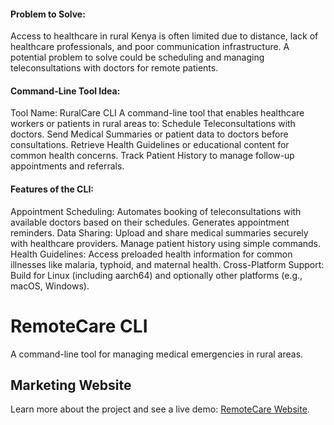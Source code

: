 #### Problem to Solve:
Access to healthcare in rural Kenya is often limited due to distance, lack of healthcare professionals, and poor communication infrastructure. A potential problem to solve could be scheduling and managing teleconsultations with doctors for remote patients.
#### Command-Line Tool Idea:
Tool Name: RuralCare CLI
A command-line tool that enables healthcare workers or patients in rural areas to:
Schedule Teleconsultations with doctors.
Send Medical Summaries or patient data to doctors before consultations.
Retrieve Health Guidelines or educational content for common health concerns.
Track Patient History to manage follow-up appointments and referrals.
#### Features of the CLI:
Appointment Scheduling:
Automates booking of teleconsultations with available doctors based on their schedules.
Generates appointment reminders.
Data Sharing:
Upload and share medical summaries securely with healthcare providers.
Manage patient history using simple commands.
Health Guidelines:
Access preloaded health information for common illnesses like malaria, typhoid, and maternal health.
Cross-Platform Support:
Build for Linux (including aarch64) and optionally other platforms (e.g., macOS, Windows).
# RemoteCare CLI
A command-line tool for managing medical emergencies in rural areas.

## Marketing Website
Learn more about the project and see a live demo:
[RemoteCare Website](https://Tabs208.github.io/remotecare-website/).
